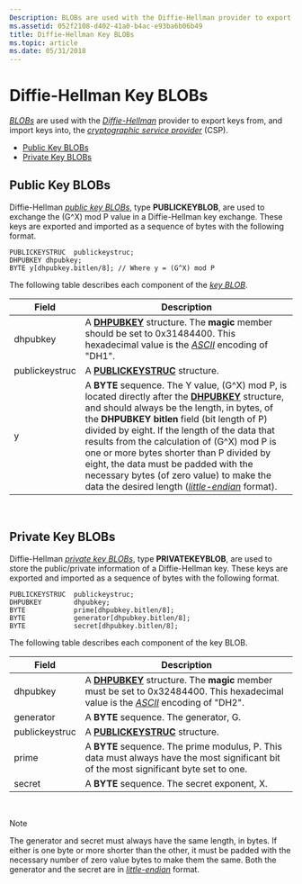 ```yaml
---
Description: BLOBs are used with the Diffie-Hellman provider to export keys from, and import keys into, the cryptographic service provider (CSP).
ms.assetid: 052f2108-d402-41a0-b4ac-e93ba6b06b49
title: Diffie-Hellman Key BLOBs
ms.topic: article
ms.date: 05/31/2018
---
```


# Diffie-Hellman Key BLOBs

[*BLOBs*](https://msdn.microsoft.com/library/ms721569(v=VS.85).aspx) are used with the [*Diffie-Hellman*](https://msdn.microsoft.com/library/ms721573(v=VS.85).aspx) provider to export keys from, and import keys into, the [*cryptographic service provider*](https://msdn.microsoft.com/library/ms721572(v=VS.85).aspx) (CSP).

-   [Public Key BLOBs](#public-key-blobs)
-   [Private Key BLOBs](#private-key-blobs)

## Public Key BLOBs

Diffie-Hellman [*public key BLOBs*](https://msdn.microsoft.com/library/ms721603(v=VS.85).aspx), type **PUBLICKEYBLOB**, are used to exchange the (G^X) mod P value in a Diffie-Hellman key exchange. These keys are exported and imported as a sequence of bytes with the following format.

``` syntax
PUBLICKEYSTRUC  publickeystruc; 
DHPUBKEY dhpubkey;
BYTE y[dhpubkey.bitlen/8]; // Where y = (G^X) mod P
```

The following table describes each component of the [*key BLOB*](https://msdn.microsoft.com/library/ms721590(v=VS.85).aspx).



| Field          | Description                                                                                                                                                                                                                                                                                                                                                                                                                                                                                                                                                                    |
|----------------|--------------------------------------------------------------------------------------------------------------------------------------------------------------------------------------------------------------------------------------------------------------------------------------------------------------------------------------------------------------------------------------------------------------------------------------------------------------------------------------------------------------------------------------------------------------------------------|
| dhpubkey       | A [**DHPUBKEY**](/windows/win32/api/wincrypt/ns-wincrypt-dhpubkey) structure. The **magic** member should be set to 0x31484400. This hexadecimal value is the [*ASCII*](https://msdn.microsoft.com/library/ms721532(v=VS.85).aspx) encoding of "DH1".                                                                                                                                                                                                                                                                                                                                                                 |
| publickeystruc | A [**PUBLICKEYSTRUC**](/windows/desktop/api/Wincrypt/ns-wincrypt-publickeystruc) structure.                                                                                                                                                                                                                                                                                                                                                                                                                                                                                                                          |
| y              | A **BYTE** sequence. The Y value, (G^X) mod P, is located directly after the [**DHPUBKEY**](/windows/win32/api/wincrypt/ns-wincrypt-dhpubkey) structure, and should always be the length, in bytes, of the **DHPUBKEY bitlen** field (bit length of P) divided by eight. If the length of the data that results from the calculation of (G^X) mod P is one or more bytes shorter than P divided by eight, the data must be padded with the necessary bytes (of zero value) to make the data the desired length ([*little-endian*](https://msdn.microsoft.com/library/ms721592(v=VS.85).aspx) format). |



 

## Private Key BLOBs

Diffie-Hellman [*private key BLOBs*](https://msdn.microsoft.com/library/ms721603(v=VS.85).aspx), type **PRIVATEKEYBLOB**, are used to store the public/private information of a Diffie-Hellman key. These keys are exported and imported as a sequence of bytes with the following format.

``` syntax
PUBLICKEYSTRUC  publickeystruc; 
DHPUBKEY        dhpubkey;
BYTE            prime[dhpubkey.bitlen/8];
BYTE            generator[dhpubkey.bitlen/8];
BYTE            secret[dhpubkey.bitlen/8];
```

The following table describes each component of the key BLOB.



| Field          | Description                                                                                                                                                                                                  |
|----------------|--------------------------------------------------------------------------------------------------------------------------------------------------------------------------------------------------------------|
| dhpubkey       | A [**DHPUBKEY**](/windows/win32/api/wincrypt/ns-wincrypt-dhpubkey) structure. The **magic** member must be set to 0x32484400. This hexadecimal value is the [*ASCII*](https://msdn.microsoft.com/library/ms721532(v=VS.85).aspx) encoding of "DH2". |
| generator      | A **BYTE** sequence. The generator, G.                                                                                                                                                                       |
| publickeystruc | A [**PUBLICKEYSTRUC**](/windows/desktop/api/Wincrypt/ns-wincrypt-publickeystruc) structure.                                                                                                                                                        |
| prime          | A **BYTE** sequence. The prime modulus, P. This data must always have the most significant bit of the most significant byte set to one.                                                                      |
| secret         | A **BYTE** sequence. The secret exponent, X.                                                                                                                                                                 |



 

> [!Note]  
> The generator and secret must always have the same length, in bytes. If either is one byte or more shorter than the other, it must be padded with the necessary number of zero value bytes to make them the same. Both the generator and the secret are in [*little-endian*](https://msdn.microsoft.com/library/ms721592(v=VS.85).aspx) format.

 

 

 



